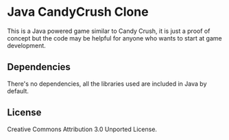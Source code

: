 # Java CandyCrush Clone

This is a Java powered game similar to Candy Crush, it is just a proof of concept but the code may be helpful for anyone who wants to start at game development.

## Dependencies

There's no dependencies, all the libraries used are included in Java by default.

## License

Creative Commons Attribution 3.0 Unported License.
